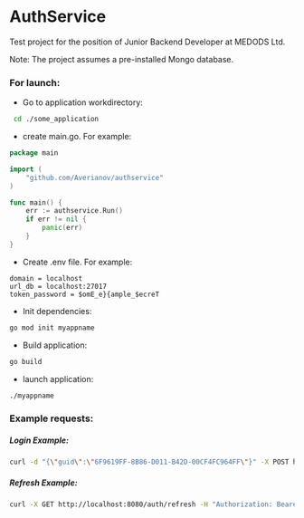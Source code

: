 # AuthService

Test project for the position of Junior Backend Developer at MEDODS Ltd.

Note: The project assumes a pre-installed Mongo database.

### For launch:

* Go to application workdirectory:
```bash
 cd ./some_application
```

* create main.go. For example:
```go
package main

import (
	"github.com/Averianov/authservice"
)

func main() {
	err := authservice.Run()
	if err != nil {
		panic(err)
	}
}
```

* Create .env file. For example:
```env
domain = localhost
url_db = localhost:27017
token_password = $omE_e}{ample_$ecreT
```
* Init dependencies:
```bash
go mod init myappname
```
* Build application:
```bash
go build
```
* launch application:
```bash
./myappname
```
### Example requests:

##### Login Example:
```bash
curl -d "{\"guid\":\"6F9619FF-8B86-D011-B42D-00CF4FC964FF\"}" -X POST http://localhost:8080/auth/login -H "Content-Type:application/json"
```

##### Refresh Example:
```bash
curl -X GET http://localhost:8080/auth/refresh -H "Authorization: Bearer eyJhbGciOiJIUzI1NiIsInR5cCI6IkpXVCJ9.eyJBY2NvdW50SWQiOjF9.LrpWOP5Gi7Xn-vq-XBvR7dvnt-w8ZlhOS2qVfdv0t_M"
```
